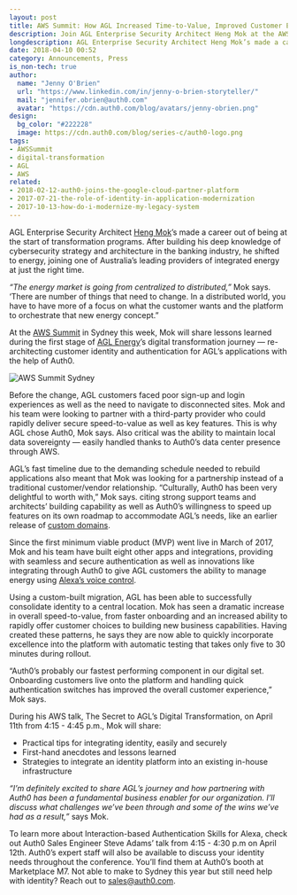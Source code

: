 ```yaml
---
layout: post
title: AWS Summit: How AGL Increased Time-to-Value, Improved Customer Experience with Auth0
description: Join AGL Enterprise Security Architect Heng Mok at the AWS Summit to learn of digital transformation challenges and wins (with the help of Auth0).
longdescription: AGL Enterprise Security Architect Heng Mok’s made a career out of being at the start of transformation programs. Join him at the AWS Summit as he shares AGL’s digital transformation challenges and wins (with the help of Auth0).
date: 2018-04-10 00:52
category: Announcements, Press
is_non-tech: true
author:
  name: "Jenny O'Brien"
  url: "https://www.linkedin.com/in/jenny-o-brien-storyteller/"
  mail: "jennifer.obrien@auth0.com"
  avatar: "https://cdn.auth0.com/blog/avatars/jenny-obrien.png"
design:
  bg_color: "#222228"
  image: https://cdn.auth0.com/blog/series-c/auth0-logo.png
tags:
- AWSSummit
- digital-transformation
- AGL
- AWS
related:
- 2018-02-12-auth0-joins-the-google-cloud-partner-platform
- 2017-07-21-the-role-of-identity-in-application-modernization
- 2017-10-13-how-do-i-modernize-my-legacy-system
---
```


AGL Enterprise Security Architect [Heng Mok](https://www.linkedin.com/in/hengmok/)’s made a career out of being at the start of transformation programs. After building his deep knowledge of cybersecurity strategy and architecture in the banking industry, he shifted to energy, joining one of Australia’s leading providers of integrated energy at just the right time.

_“The energy market is going from centralized to distributed,”_ Mok says. ‘There are number of things that need to change. In a distributed world, you have to have more of a focus on what the customer wants and the platform to orchestrate that new energy concept.”

At the [AWS Summit](https://aws.amazon.com/summits/sydney/) in Sydney this week, Mok will share lessons learned during the first stage of [AGL Energy](https://www.agl.com.au/about-agl)’s digital transformation journey — re-architecting customer identity and authentication for AGL’s applications with the help of Auth0. 

![AWS Summit Sydney](https://cdn.auth0.com/blog/aws-summit-sydney-agl-auth0/identity.png)

Before the change, AGL customers faced poor sign-up and login experiences as well as the need to navigate to disconnected sites. Mok and his team were looking to partner with a third-party provider who could rapidly deliver secure speed-to-value as well as key features. This is why AGL chose Auth0, Mok says. Also critical was the ability to maintain local data sovereignty — easily handled thanks to Auth0’s data center presence through AWS.

AGL’s fast timeline due to the demanding schedule needed to rebuild applications also meant that Mok was looking for a partnership instead of a traditional customer/vendor relationship. “Culturally, Auth0 has been very delightful to worth with,” Mok says. citing strong support teams and architects’ building capability as well as Auth0’s willingness to speed up features on its own roadmap to accommodate AGL’s needs, like an earlier release of [custom domains](https://auth0.com/docs/custom-domains).

Since the first minimum viable product (MVP) went live in March of 2017, Mok and his team have built eight other apps and integrations, providing with seamless and secure authentication as well as innovations like integrating through Auth0 to give AGL customers the ability to manage energy using [Alexa’s voice control](https://www.agl.com.au/about-agl/media-centre/asx-and-media-releases/2018/january/agl-announces-amazon-alexa-skill). 

Using a custom-built migration, AGL has been able to successfully consolidate identity to a central location. Mok has seen a dramatic increase in overall speed-to-value, from faster onboarding and an increased ability to rapidly offer customer choices to building new business capabilities. Having created these patterns, he says they are now able to quickly incorporate excellence into the platform with automatic testing that takes only five to 30 minutes during rollout. 

“Auth0’s probably our fastest performing component in our digital set. Onboarding customers live onto the platform and handling quick authentication switches has improved the overall customer experience,” Mok says. 

During his AWS talk, The Secret to AGL’s Digital Transformation, on April 11th from 4:15 - 4:45 p.m., Mok will share: 

- Practical tips for integrating identity, easily and securely
- First-hand anecdotes and lessons learned
- Strategies to integrate an identity platform into an existing in-house infrastructure

_“I’m definitely excited to share AGL’s journey and how partnering with Auth0 has been a fundamental business enabler for our organization. I’ll discuss what challenges we’ve been through and some of the wins we’ve had as a result,”_ says Mok.

To learn more about Interaction-based Authentication Skills for Alexa, check out Auth0 Sales Engineer Steve Adams’ talk from 4:15 - 4:30 p.m on April 12th. Auth0’s expert staff will also be available to discuss your identity needs throughout the conference. You’ll find them at Auth0’s booth at Marketplace M7. Not able to make to Sydney this year but still need help with identity? Reach out to [sales@auth0.com](mailto:sales@auth0.com).
